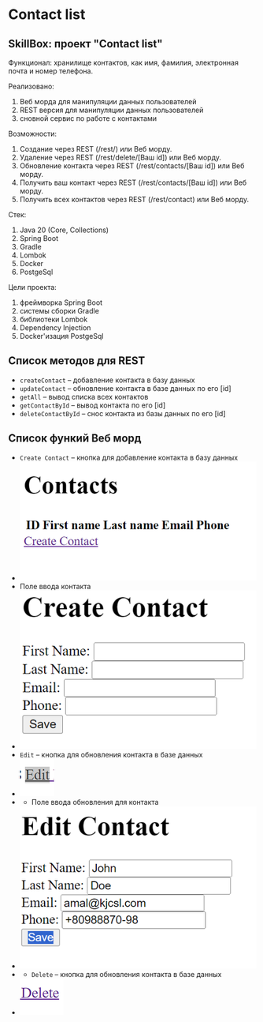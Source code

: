 # Contact list

## SkillBox: проект "Contact list"
Функционал: хранилище контактов, как имя, фамилия, электронная почта и номер телефона.

Реализовано:
1. Веб морда для манипуляции данных пользователей
2. REST версия для манипуляции данных пользователей
3. сновной сервис по работе с контактами

Возможности:

1. Создание через REST (/rest/) или Веб морду.
2. Удаление через  REST (/rest/delete/[Ваш id]) или Веб морду.
3. Обновление контакта через REST (/rest/contacts/[Ваш id]) или Веб морду.
4. Получить ваш контакт через REST (/rest/contacts/[Ваш id]) или Веб морду.
5. Получить всех контактов через REST (/rest/contact) или Веб морду.
   
Стек:
1. Java 20 (Core, Collections)
2. Spring Boot
3. Gradle
4. Lombok
5. Docker
6. PostgeSql

Цели проекта:
1. фреймворка Spring Boot
2. системы сборки Gradle
3. библиотеки Lombok
4. Dependency Injection
5. Docker'изация PostgeSql

## Список методов для REST
- `createContact` – добавление контакта в базу данных
- `updateContact` – обновление контакта в базе данных по его [id]
- `getAll` – вывод списка всех контактов
- `getContactById` – вывод контакта по его [id]
- `deleteContactById` – снос контакта из базы данных по его [id]

## Список функий Веб морд
- `Create Contact` – кнопка для добавление контакта в базу данных
- ![img.png](img.png)
- Поле ввода контакта
- ![img_1.png](img_1.png)
- `Edit` – кнопка для обновления контакта в базе данных
- ![img_2.png](img_2.png)
- - Поле ввода обновления для контакта
- ![img_3.png](img_3.png)
- - `Delete` – кнопка для обновления контакта в базе данных
- ![img_4.png](img_4.png)

